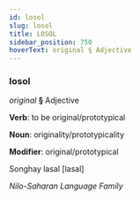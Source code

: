 ```yaml
---
id: losol
slug: losol
title: LOSOL
sidebar_position: 750
hoverText: original § Adjective
---
```


### losol

*original* **§** Adjective

**Verb**: to be original/prototypical

**Noun**: originality/prototypicality

**Modifier**: original/prototypical

Songhay lasal [lasal]

*Nilo-Saharan Language Family*